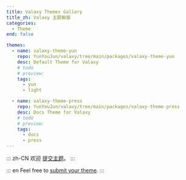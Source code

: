 ```yaml
---
title: Valaxy Themes Gallery
title_zh: Valaxy 主题橱窗
categories:
  - Theme
end: false

themes:
  - name: valaxy-theme-yun
    repo: YunYouJun/valaxy/tree/main/packages/valaxy-theme-yun
    desc: Default Theme for Valaxy
    # todo
    # preview:
    tags:
      - yun
      - light

  - name: valaxy-theme-press
    repo: YunYouJun/valaxy/tree/main/packages/valaxy-theme-press
    desc: Docs Theme for Valaxy
    # todo
    # preview:
    tags:
      - docs
      - press
---
```


::: zh-CN
欢迎 [提交主题](https://github.com/YunYouJun/valaxy/blob/main/docs/pages/themes/gallery.md)。
:::

::: en
Feel free to [submit your theme](https://github.com/YunYouJun/valaxy/blob/main/docs/pages/themes/gallery.md).
:::

<ThemeGallery :themes="frontmatter.themes" />
<br />
